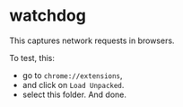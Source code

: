 # watchdog

This captures network requests in browsers.

To test, this:
- go to `chrome://extensions`,
- and click on `Load Unpacked`.
- select this folder. And done.
